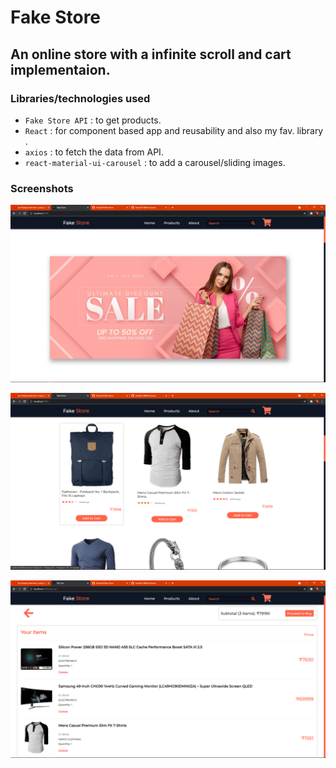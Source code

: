 # Fake Store

## An online store with a infinite scroll and cart implementaion.

### Libraries/technologies used
- `Fake Store API` : to get products.
- `React` : for component based app and reusability and also my fav. library .
- `axios` : to fetch the data from API.
- `react-material-ui-carousel` : to add a carousel/sliding images.


### Screenshots
![](https://github.com/GreaZeY/Fake-Store/blob/main/SS/a.png)

![](https://github.com/GreaZeY/Fake-Store/blob/main/SS/b.png)

![](https://github.com/GreaZeY/Fake-Store/blob/main/SS/f.png)





